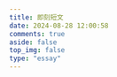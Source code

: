 ```yaml
---
title: 即刻短文
date: 2024-08-28 12:00:58
comments: true
aside: false
top_img: false
type: "essay"
---
```

